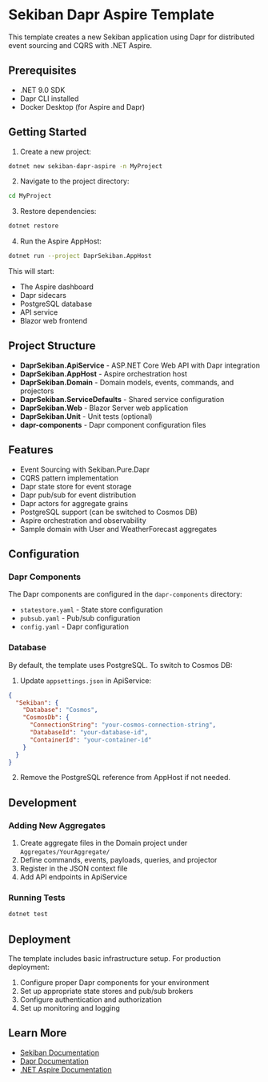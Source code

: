 # Sekiban Dapr Aspire Template

This template creates a new Sekiban application using Dapr for distributed event sourcing and CQRS with .NET Aspire.

## Prerequisites

- .NET 9.0 SDK
- Dapr CLI installed
- Docker Desktop (for Aspire and Dapr)

## Getting Started

1. Create a new project:
```bash
dotnet new sekiban-dapr-aspire -n MyProject
```

2. Navigate to the project directory:
```bash
cd MyProject
```

3. Restore dependencies:
```bash
dotnet restore
```

4. Run the Aspire AppHost:
```bash
dotnet run --project DaprSekiban.AppHost
```

This will start:
- The Aspire dashboard
- Dapr sidecars
- PostgreSQL database
- API service
- Blazor web frontend

## Project Structure

- **DaprSekiban.ApiService** - ASP.NET Core Web API with Dapr integration
- **DaprSekiban.AppHost** - Aspire orchestration host
- **DaprSekiban.Domain** - Domain models, events, commands, and projectors
- **DaprSekiban.ServiceDefaults** - Shared service configuration
- **DaprSekiban.Web** - Blazor Server web application
- **DaprSekiban.Unit** - Unit tests (optional)
- **dapr-components** - Dapr component configuration files

## Features

- Event Sourcing with Sekiban.Pure.Dapr
- CQRS pattern implementation
- Dapr state store for event storage
- Dapr pub/sub for event distribution
- Dapr actors for aggregate grains
- PostgreSQL support (can be switched to Cosmos DB)
- Aspire orchestration and observability
- Sample domain with User and WeatherForecast aggregates

## Configuration

### Dapr Components

The Dapr components are configured in the `dapr-components` directory:
- `statestore.yaml` - State store configuration
- `pubsub.yaml` - Pub/sub configuration
- `config.yaml` - Dapr configuration

### Database

By default, the template uses PostgreSQL. To switch to Cosmos DB:

1. Update `appsettings.json` in ApiService:
```json
{
  "Sekiban": {
    "Database": "Cosmos",
    "CosmosDb": {
      "ConnectionString": "your-cosmos-connection-string",
      "DatabaseId": "your-database-id",
      "ContainerId": "your-container-id"
    }
  }
}
```

2. Remove the PostgreSQL reference from AppHost if not needed.

## Development

### Adding New Aggregates

1. Create aggregate files in the Domain project under `Aggregates/YourAggregate/`
2. Define commands, events, payloads, queries, and projector
3. Register in the JSON context file
4. Add API endpoints in ApiService

### Running Tests

```bash
dotnet test
```

## Deployment

The template includes basic infrastructure setup. For production deployment:
1. Configure proper Dapr components for your environment
2. Set up appropriate state stores and pub/sub brokers
3. Configure authentication and authorization
4. Set up monitoring and logging

## Learn More

- [Sekiban Documentation](https://github.com/J-Tech-Japan/Sekiban)
- [Dapr Documentation](https://docs.dapr.io)
- [.NET Aspire Documentation](https://learn.microsoft.com/en-us/dotnet/aspire)